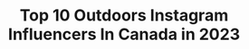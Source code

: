 ---
title: Top 10 Outdoors Instagram Influencers In Canada in 2023
description: >-
  Find top outdoors Instagram influencers in Canada in 2023. Most popular hashtags: #canada #exploremore #stayandwander.
platform: Instagram
hits: 598
text_top: Analyze the best Instagram profiles on inBeat.
text_bottom: Our search engine holds 598 Instagram influencers like this in Canada for you to work with.
profiles:
  - username: "daniellegraham"
    fullname: >-
      Danielle Graham
    bio: >-
      ▫️TV Host @etalkctv ▫️Mama to Bea @beatrixgraham 🐝 & Marigold 🌼 🎈Kitchen 🎈Cottage 🎈Garden 🎈Antiquing 🎈The Great Outdoors #TheFamilyGraham
    location: "Canada"
    followers: 36800
    engagement: 427
    commentsToLikes: 0.061401
    id: ck14gyjzd7nlb0i19uctdihvx
    verified: true
    hashtags: "#thefamilygraham, #sponsored, #heymarigoldie, #thebeanut"
  - username: "reecejrowat"
    fullname: >-
      Reece Rowat
    bio: >-
      He/him Toronto/Vancouver Gay af Dance + Theatre + Fitness + Travel + Outdoors Repped by: @dacosta_talent, @quickballchange ✨💕✨
    location: "Canada"
    followers: 2180
    engagement: 1860
    commentsToLikes: 0.109727
    id: ck6to6gz8cdct0j715digvwoo
    verified: false
    hashtags: "#gayboy, #gayselfie, #summergirl, #gaymuscle"
  - username: "splorin.lauren"
    fullname: >-
      Lauren Meeker Canada Travel
    bio: >-
      ٭ Travel ٭ Ski ٭ Adventure ٭ Surf ٭ Sustainability 🛶 Always outdoors 💍 #engaged 📍Whistler BC ⛷🏔 🇨🇦 Free presets, blog, etc↡↡
    location: "Canada"
    followers: 98640
    engagement: 108
    commentsToLikes: 0.048283
    id: ck13cpe2z1ie00i19eid5xmt7
    verified: false
    hashtags: "#earthoutdoors, #stayandwander, #keepitwild, #hiking"
  - username: "waderobinson_druryoutdoors"
    fullname: >-
      Wade Robinson
    bio: >-
      Husband/Bowhunter/Iowa/Drury Outdoors🎥🏹🦌🦃
    location: "Canada"
    followers: 17734
    engagement: 628
    commentsToLikes: 0.020232
    id: ck5c1eehov0ks0i11b2nszrh6
    verified: false
    hashtags: "#cabo, #dod, #deercast, #mexico"
  - username: "bradflowerss"
    fullname: >-
      BRAD FLOWERDEW
    bio: >-
      outdoors | adventure whistler, canada
    location: "Canada"
    followers: 8227
    engagement: 1423
    commentsToLikes: 0.100705
    id: ckaoqpqywjsjn0i78ne9fcw8b
    verified: false
    hashtags: ""
  - username: "esawatzky75"
    fullname: >-
      Erdman
    bio: >-
      Non-profit page dedicated to the outdoors sharing some of my pic, and some of yours 🎣🦌🌅🏕 DM or tag 🏷 me @esawatzky75 for a chance to be featured.
    location: "Canada"
    followers: 23685
    engagement: 483
    commentsToLikes: 0.032005
    id: ck5pvgq4vhswi0i1148px91fe
    verified: false
    hashtags: "#canada, #catchandrelease, #musky, #walleyewednesday"
  - username: "evelynbarkeyphoto"
    fullname: >-
      Evelyn Barkey 🌞
    bio: >-
      Hey, I’m Ev Photography + Brand Content for unrefined souls who feel deeply & love the outdoors↟☾ Home is 🇨🇦 Owner of @daughtersofindie + @therockpine
    location: "Canada"
    followers: 12339
    engagement: 486
    commentsToLikes: 0.028751
    id: ck5hjfr8egjrm0i11gt9hk7ir
    verified: false
    hashtags: "#paradisefound"
  - username: "thevicxen_huntress"
    fullname: >-
      Crystal
    bio: >-
      Sask 🇨🇦 @blackwidow_innovations @antlerobsessiontrophymix @rack_getter_scentsnlures @bushkingapparel Operating partner @wildside.outdoors
    location: "Canada"
    followers: 2648
    engagement: 1498
    commentsToLikes: 0.040173
    id: ck6tzsbu1bkgb0j71bwakftq3
    verified: false
    hashtags: "#wildsideoutdoors, #bowhuntress, #saskatchewan, #canada"
  - username: "lentaloutdoors"
    fullname: >-
      Len Talarico
    bio: >-
      Multi-species Angler 🎣 Always searching for a good walleye chop 🌊 Hunter/Outdoorsman 🛶🏕🏹 Will travel for fish 🌎 🚤 @legendboats
    location: "Canada"
    followers: 5260
    engagement: 1586
    commentsToLikes: 0.095109
    id: ck6u1cnn0ky1k0j71cvntn0l3
    verified: false
    hashtags: ""
  - username: "victoraerden"
    fullname: >-
      Victor Aerden
    bio: >-
      I create Photo and Video assets for adventurous brands. Passionate about exploring the great outdoors & going further @melanielynnn_ @roamcreative.ca
    location: "Canada"
    followers: 24825
    engagement: 699
    commentsToLikes: 0.084202
    id: ck0uel9t9lktk0i19ezf96bmz
    verified: false
    hashtags: "#allaboutadventures, #pnwlife, #explorecanada, #borntoroam"
---